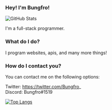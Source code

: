 ### Hey! I'm Bungfro!
![GitHub Stats](https://github-readme-stats.vercel.app/api?username=devbungfro&show_icons=true&theme=dark)

I'm a full-stack programmer. 

### What do I do? 

I program websites, apis, and many more things! 

### How do I contact you?

You can contact me on the following options:

Twitter: https://twitter.com/Bungfro_ <br>
Discord: Bungfro#1519

[![Top Langs](https://github-readme-stats.vercel.app/api/top-langs/?username=devbungfro&layout=compact)](https://github.com/anuraghazra/github-readme-stats)
